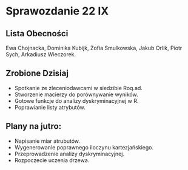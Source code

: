 Sprawozdanie 22 IX
==================

Lista Obecności
---------------

Ewa Chojnacka, Dominika Kubijk, Zofia Smulkowska, Jakub Orlik, Piotr Sych, Arkadiusz Wieczorek.

Zrobione Dzisiaj
----------------
* Spotkanie ze zleceniodawcami w siedzibie Roq.ad.
* Stworzenie macierzy do porównywanie wyników.
* Gotowe funkcje do analizy dyskryminacyjnej w R.
* Poprawianie listy atrybutów.

Plany na jutro:
----------------
* Napisanie miar atrubutów.
* Wygenerowanie poprawnego iloczynu kartezjańskiego.
* Przeprowadzenie analizy dyskryminacyjnej.
* Rozpoczecie uczenia drzewa.
